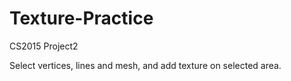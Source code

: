 # Texture-Practice

CS2015 Project2

Select vertices, lines and mesh, and add texture on selected area.
